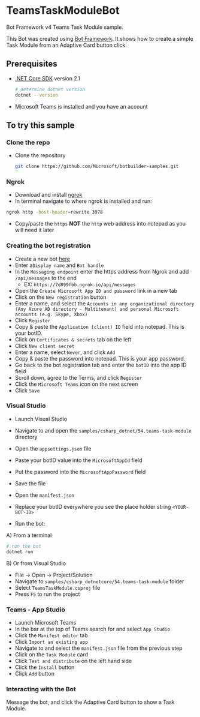 ﻿# TeamsTaskModuleBot

Bot Framework v4 Teams Task Module sample.

This Bot was created using [Bot Framework](https://dev.botframework.com). It shows how to create a simple Task Module from an Adaptive Card button click.

## Prerequisites


- [.NET Core SDK](https://dotnet.microsoft.com/download) version 2.1

  ```bash
  # determine dotnet version
  dotnet --version
  ```
  
- Microsoft Teams is installed and you have an account

## To try this sample

### Clone the repo
- Clone the repository

    ```bash
    git clone https://github.com/Microsoft/botbuilder-samples.git
    ```

### Ngrok
- Download and install [ngrok](https://ngrok.com/download)
- In terminal navigate to where ngrok is installed and run: 

```bash
ngrok http -host-header=rewrite 3978
```
- Copy/paste the ```https``` **NOT** the ```http``` web address into notepad as you will need it later

### Creating the bot registration
- Create a new bot [here](https://dev.botframework.com/bots/new)
- Enter a```Display name``` and ```Bot handle```
- In the ```Messaging endpoint``` enter the https address from Ngrok and add ```/api/messages``` to the end
  - EX: ```https://7d899fbb.ngrok.io/api/messages``` 
- Open the ```Create Microsoft App ID and password``` link in a new tab
- Click on the ```New registration``` button 
- Enter a name, and select the ```Accounts in any organizational directory (Any Azure AD directory - Multitenant) and personal Microsoft accounts (e.g. Skype, Xbox)```
- Click ```Register```
- Copy & paste the ```Application (client) ID``` field into notepad. This is your botID.
- Click on ```Certificates & secrets``` tab on the left
- Click ```New client secret```
- Enter a name, select `Never`, and click ```Add```
- Copy & paste the password into notepad. This is your app password.
- Go back to the bot registration tab and enter the ```botID``` into the app ID field
- Scroll down, agree to the Terms, and click ```Register```
- Click the ```Microsoft Teams``` icon on the next screen
- Click ```Save```

### Visual Studio
- Launch Visual Studio
- Navigate to and open the `samples/csharp_dotnet/54.teams-task-module` directory
- Open the ```appsettings.json``` file
- Paste your botID value into the ```MicrosoftAppId``` field 
- Put the password into the ```MicrosoftAppPassword``` field
- Save the file
- Open the ```manifest.json```
- Replace your botID everywhere you see the place holder string ```<YOUR-BOT-ID>```


- Run the bot:

 A) From a terminal

  ```bash
  # run the bot
  dotnet run
  ```

  B) Or from Visual Studio

  - File -> Open -> Project/Solution
  - Navigate to `samples/csharp_dotnetcore/54.teams-task-module` folder
  - Select `TeamsTaskModule.csproj` file
  - Press `F5` to run the project

### Teams - App Studio
- Launch Microsoft Teams
- In the bar at the top of Teams search for and select ```App Studio``` 
- Click the ```Manifest editor``` tab
- Click ```Import an existing app```
- Navigate to and select the `manifest.json` file from the previous step
- Click on the `Task Module` card
- Click ```Test and distribute``` on the left hand side
- Click the ```Install``` button
- Click ```Add``` button

### Interacting with the Bot

Message the bot, and click the Adaptive Card button to show a Task Module.